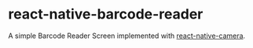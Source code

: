 # react-native-barcode-reader

A simple Barcode Reader Screen implemented with [react-native-camera](https://github.com/lwansbrough/react-native-camera).
